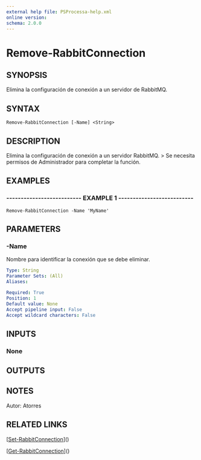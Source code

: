 ```yaml
---
external help file: PSProcessa-help.xml
online version: 
schema: 2.0.0
---
```


# Remove-RabbitConnection

## SYNOPSIS
Elimina la configuración de conexión a un servidor de RabbitMQ.

## SYNTAX

```
Remove-RabbitConnection [-Name] <String>
```

## DESCRIPTION
Elimina la configuración de conexión a un servidor RabbitMQ.
\> Se necesita permisos de Administrador para completar la función.

## EXAMPLES

### -------------------------- EXAMPLE 1 --------------------------
```
Remove-RabbitConnection -Name 'MyName'
```

## PARAMETERS

### -Name
Nombre para identificar la conexión que se debe eliminar.

```yaml
Type: String
Parameter Sets: (All)
Aliases: 

Required: True
Position: 1
Default value: None
Accept pipeline input: False
Accept wildcard characters: False
```

## INPUTS

### None

## OUTPUTS

## NOTES
Autor: Atorres

## RELATED LINKS

[[Set-RabbitConnection](Set-RabbitConnection.md)]()

[[Get-RabbitConnection](Get-RabbitConnection.md)]()

